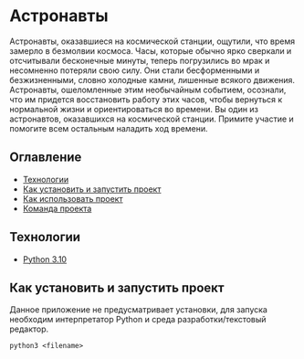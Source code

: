 
# Астронавты 

Астронавты, оказавшиеся на космической станции, ощутили, что время замерло в безмолвии космоса. Часы, которые обычно ярко сверкали и отсчитывали бесконечные минуты, теперь погрузились во мрак и несомненно потеряли свою силу. Они стали бесформенными и безжизненными, словно холодные камни, лишенные всякого движения. Астронавты, ошеломленные этим необычайным событием, осознали, что им придется восстановить работу этих часов, чтобы вернуться к нормальной жизни и ориентироваться во времени. Вы один из астронавтов, оказавшихся на космической станции. Примите участие и помогите всем остальным наладить ход времени.



## Оглавление
- [Технологии](#технологии)
- [Как установить и запустить проект](#как-установить-и-запустить-проект)
- [Как использовать проект](#как-использовать-проект)
- [Команда проекта](#команда-проекта)

## Технологии
- [Python 3.10](https://docs.python.org/3.10/)


## Как установить и запустить проект

Данное приложение не предусматривает установки, для запуска необходим интерпретатор Python и среда разработки/текстовый редактор.



`python3 <filename>`



